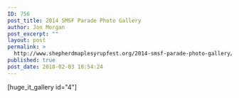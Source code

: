 ```yaml
---
ID: 756
post_title: 2014 SMSF Parade Photo Gallery
author: Jon Morgan
post_excerpt: ""
layout: post
permalink: >
  http://www.shepherdmaplesyrupfest.org/2014-smsf-parade-photo-gallery/
published: true
post_date: 2018-02-03 18:54:24
---
```

[huge_it_gallery id="4"]